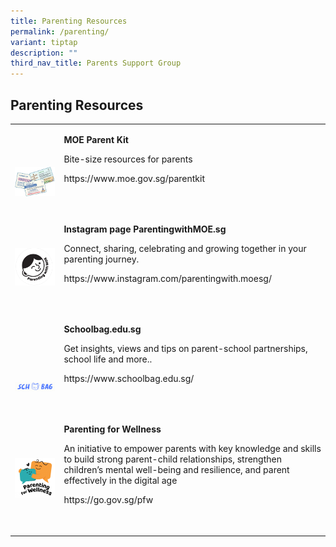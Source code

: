 ```yaml
---
title: Parenting Resources
permalink: /parenting/
variant: tiptap
description: ""
third_nav_title: Parents Support Group
---
```

<h2><strong>Parenting Resources</strong></h2>
<p></p>
<table style="minWidth: 50px">
<colgroup>
<col>
<col>
</colgroup>
<tbody>
<tr>
<td rowspan="1" colspan="1">
<p></p>
<p><strong>&nbsp;</strong>
</p>
<div class="isomer-image-wrapper">
<img style="width: 100%" height="auto" width="100%" alt="" src="/images/PSG/MOEparentkit.png">
</div>
</td>
<td rowspan="1" colspan="1">
<p><strong>MOE Parent Kit</strong>
</p>
<p>Bite-size resources for parents</p>
<p><a rel="noopener noreferrer nofollow" target="_blank">https://www.moe.gov.sg/parentkit</a>
</p>
<p><strong>&nbsp;</strong>
</p>
</td>
</tr>
<tr>
<td rowspan="1" colspan="1">
<p></p>
<div class="isomer-image-wrapper">
<img style="width: 100%" height="auto" width="100%" alt="" src="/images/PSG/PSGIG.png">
</div>
</td>
<td rowspan="1" colspan="1">
<p><strong>Instagram page <a rel="noopener noreferrer nofollow" target="_blank">ParentingwithMOE.sg</a></strong>
</p>
<p>Connect, sharing, celebrating and growing together in your parenting journey.</p>
<p><a rel="noopener noreferrer nofollow" target="_blank">https://www.instagram.com/parentingwith.moesg/</a>
</p>
<p><strong>&nbsp;</strong>
</p>
</td>
</tr>
<tr>
<td rowspan="1" colspan="1">
<p></p>
<p>&nbsp;</p>
<p><strong>&nbsp;</strong>
</p>
<div class="isomer-image-wrapper">
<img style="width: 100%" height="auto" width="100%" alt="" src="/images/PSG/schoolbag.png">
</div>
</td>
<td rowspan="1" colspan="1">
<p><strong><a rel="noopener noreferrer nofollow" target="_blank">Schoolbag.edu.sg</a></strong>
</p>
<p>Get insights, views and tips on parent-school partnerships, school life
and more..</p>
<p><a rel="noopener noreferrer nofollow" target="_blank">https://www.schoolbag.edu.sg/</a>
</p>
<p><strong>&nbsp;</strong>
</p>
</td>
</tr>
<tr>
<td rowspan="1" colspan="1">
<p></p>
<div class="isomer-image-wrapper">
<img style="width: 100%" height="auto" width="100%" alt="" src="/images/PSG/parentwellness.png">
</div>
</td>
<td rowspan="1" colspan="1">
<p><strong>Parenting for Wellness</strong>
</p>
<p>An initiative to empower parents with key knowledge and skills to build
strong parent-child relationships, strengthen children’s mental well-being
and resilience, and parent effectively in the digital age</p>
<p><a rel="noopener noreferrer nofollow" target="_blank">https://go.gov.sg/pfw</a>
</p>
<p><strong>&nbsp;</strong>
</p>
</td>
</tr>
</tbody>
</table>
<p></p>